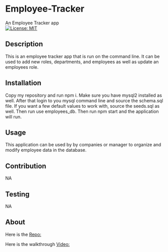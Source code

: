 # Employee-Tracker
An Employee Tracker app
<br>
[![License: MIT](https://img.shields.io/badge/License-MIT-yellow.svg)](https://opensource.org/licenses/MIT)
<br>

## Description
This is an employee tracker app that is run on the command line. It can be used to add new roles, departments, and employees as well as update an employees role.

## Installation
Copy my repository and run npm i. Make sure you have mysql2 installed as well. After that login to you mysql command line and source the schema.sql file. If you want a few default values to work with, source the seeds.sql as well. Then run use employees_db. Then run npm start and the application will run. 

## Usage
This application can be used by by companies or manager to organize and modify employee data in the database.

## Contribution
NA

## Testing
NA

## About 
Here is the [Repo:](https://github.com/DawsonBolen/Employee-Tracker) 

Here is the walkthrough [Video:](https://drive.google.com/file/d/1zTUW1KpqgFj_wzRFARDnKDPvXZlXFnKh/view)